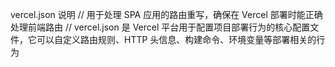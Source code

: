 vercel.json 说明
// 用于处理 SPA 应用的路由重写，确保在 Vercel 部署时能正确处理前端路由
// vercel.json 是 Vercel 平台用于配置项目部署行为的核心配置文件，它可以自定义路由规则、HTTP 头信息、构建命令、环境变量等部署相关的行为
